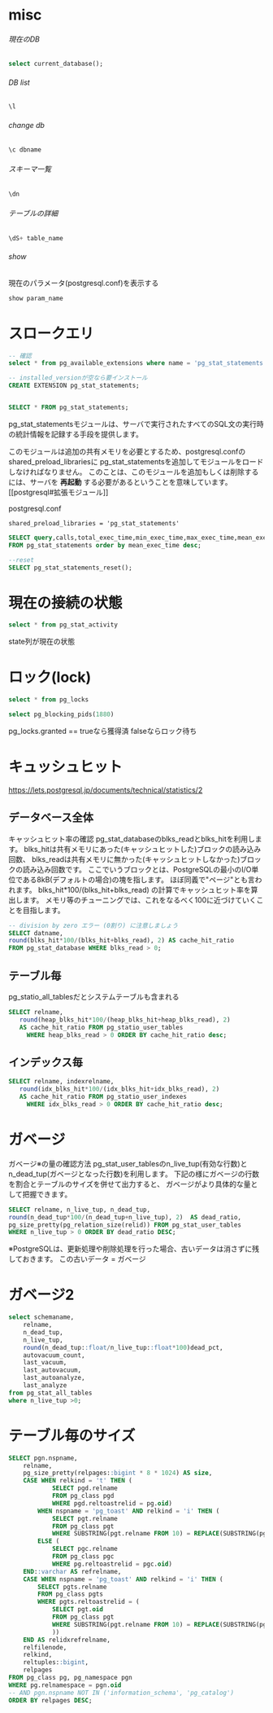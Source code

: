 # misc
###### 現在のDB

``` sql
select current_database();
```
###### DB list
``` sql
\l
```
###### change db
``` sql
\c dbname
```
###### スキーマ一覧
```sql
\dn
```
###### テーブルの詳細
```sql
\dS+ table_name
```
###### show
現在のパラメータ(postgresql.conf)を表示する
```sql
show param_name
```

# スロークエリ
``` sql
-- 確認
select * from pg_available_extensions where name = 'pg_stat_statements';

-- installed_versionが空なら要インストール
CREATE EXTENSION pg_stat_statements;


SELECT * FROM pg_stat_statements;
```
pg_stat_statementsモジュールは、サーバで実行されたすべてのSQL文の実行時の統計情報を記録する手段を提供します。

このモジュールは追加の共有メモリを必要とするため、postgresql.confのshared_preload_librariesに
pg_stat_statementsを追加してモジュールをロードしなければなりません。
このことは、このモジュールを追加もしくは削除するには、サーバを **再起動** する必要があるということを意味しています。
[[postgresql#拡張モジュール]]

postgresql.conf
```
shared_preload_libraries = 'pg_stat_statements'
```

``` sql
SELECT query,calls,total_exec_time,min_exec_time,max_exec_time,mean_exec_time
FROM pg_stat_statements order by mean_exec_time desc;

--reset
SELECT pg_stat_statements_reset();
```

# 現在の接続の状態
``` sql
select * from pg_stat_activity
```
state列が現在の状態

# ロック(lock)
``` sql
select * from pg_locks

select pg_blocking_pids(1880)
```
pg_locks.granted == trueなら獲得済
falseならロック待ち

# キュッシュヒット
https://lets.postgresql.jp/documents/technical/statistics/2

## データベース全体
キャッシュヒット率の確認
pg_stat_databaseのblks_readとblks_hitを利用します。
blks_hitは共有メモリにあった(キャッシュヒットした)ブロックの読み込み回数、
blks_readは共有メモリに無かった(キャッシュヒットしなかった)ブロックの読み込み回数です。
ここでいうブロックとは、PostgreSQLの最小のI/O単位である8kB(デフォルトの場合)の塊を指します。
ほぼ同義で"ページ"とも言われます。
blks_hit*100/(blks_hit+blks_read) の計算でキャッシュヒット率を算出します。
メモリ等のチューニングでは、これをなるべく100に近づけていくことを目指します。
``` sql
-- division by zero エラー (0割り) に注意しましょう
SELECT datname,  
round(blks_hit*100/(blks_hit+blks_read), 2) AS cache_hit_ratio  
FROM pg_stat_database WHERE blks_read > 0;
```

## テーブル毎
pg_statio_all_tablesだとシステムテーブルも含まれる
``` sql
SELECT relname,
   round(heap_blks_hit*100/(heap_blks_hit+heap_blks_read), 2)
   AS cache_hit_ratio FROM pg_statio_user_tables
     WHERE heap_blks_read > 0 ORDER BY cache_hit_ratio desc;
```

## インデックス毎
```sql
SELECT relname, indexrelname,
   round(idx_blks_hit*100/(idx_blks_hit+idx_blks_read), 2)
   AS cache_hit_ratio FROM pg_statio_user_indexes
     WHERE idx_blks_read > 0 ORDER BY cache_hit_ratio desc;
```
# ガベージ
ガベージ※の量の確認方法
pg_stat_user_tablesのn_live_tup(有効な行数)とn_dead_tup(ガベージとなった行数)を利用します。
下記の様にガベージの行数を割合とテーブルのサイズを併せて出力すると、
ガベージがより具体的な量として把握できます。
``` sql
SELECT relname, n_live_tup, n_dead_tup,
round(n_dead_tup*100/(n_dead_tup+n_live_tup), 2)  AS dead_ratio,
pg_size_pretty(pg_relation_size(relid)) FROM pg_stat_user_tables
WHERE n_live_tup > 0 ORDER BY dead_ratio DESC;
```

※PostgreSQLは、更新処理や削除処理を行った場合、古いデータは消さずに残しておきます。
この古いデータ = ガベージ

# ガベージ2
```sql
select schemaname,
	relname,
	n_dead_tup,
	n_live_tup,
	round(n_dead_tup::float/n_live_tup::float*100)dead_pct,
	autovacuum_count,
	last_vacuum,
	last_autovacuum,
	last_autoanalyze,
	last_analyze
from pg_stat_all_tables
where n_live_tup >0;
```
# テーブル毎のサイズ
```sql
SELECT pgn.nspname,
    relname,
    pg_size_pretty(relpages::bigint * 8 * 1024) AS size,
    CASE WHEN relkind = 't' THEN (
            SELECT pgd.relname
            FROM pg_class pgd
            WHERE pgd.reltoastrelid = pg.oid)
        WHEN nspname = 'pg_toast' AND relkind = 'i' THEN (
            SELECT pgt.relname
            FROM pg_class pgt
            WHERE SUBSTRING(pgt.relname FROM 10) = REPLACE(SUBSTRING(pg.relname FROM 10), '_index', ''))
        ELSE (
            SELECT pgc.relname
            FROM pg_class pgc
            WHERE pg.reltoastrelid = pgc.oid)
    END::varchar AS refrelname,
    CASE WHEN nspname = 'pg_toast' AND relkind = 'i' THEN (
        SELECT pgts.relname
        FROM pg_class pgts
        WHERE pgts.reltoastrelid = (
            SELECT pgt.oid
            FROM pg_class pgt
            WHERE SUBSTRING(pgt.relname FROM 10) = REPLACE(SUBSTRING(pg.relname FROM 10), '_index', '')
            ))
    END AS relidxrefrelname,
    relfilenode,
    relkind,
    reltuples::bigint,
    relpages 
FROM pg_class pg, pg_namespace pgn
WHERE pg.relnamespace = pgn.oid
-- AND pgn.nspname NOT IN ('information_schema', 'pg_catalog')
ORDER BY relpages DESC; 
```

